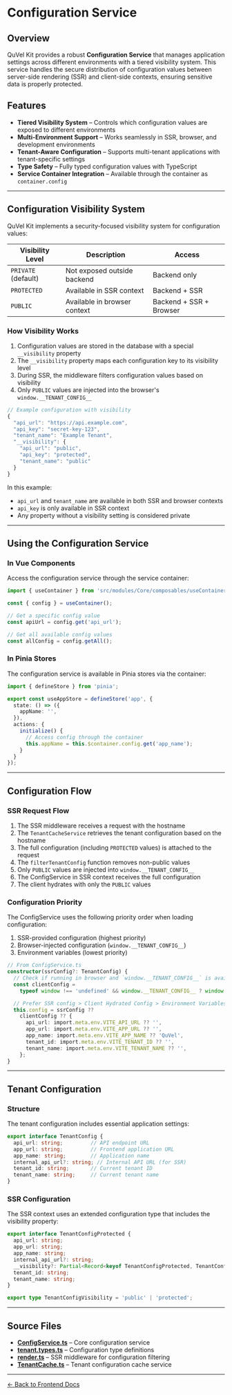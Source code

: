# Configuration Service

## Overview

QuVel Kit provides a robust **Configuration Service** that manages application settings across different environments with a tiered visibility system. This service handles the secure distribution of configuration values between server-side rendering (SSR) and client-side contexts, ensuring sensitive data is properly protected.

## Features

- **Tiered Visibility System** – Controls which configuration values are exposed to different environments
- **Multi-Environment Support** – Works seamlessly in SSR, browser, and development environments
- **Tenant-Aware Configuration** – Supports multi-tenant applications with tenant-specific settings
- **Type Safety** – Fully typed configuration values with TypeScript
- **Service Container Integration** – Available through the container as `container.config`

---

## Configuration Visibility System

QuVel Kit implements a security-focused visibility system for configuration values:

| Visibility Level | Description | Access |
|------------------|-------------|--------|
| `PRIVATE` (default) | Not exposed outside backend | Backend only |
| `PROTECTED` | Available in SSR context | Backend + SSR |
| `PUBLIC` | Available in browser context | Backend + SSR + Browser |

### How Visibility Works

1. Configuration values are stored in the database with a special `__visibility` property
2. The `__visibility` property maps each configuration key to its visibility level
3. During SSR, the middleware filters configuration values based on visibility
4. Only `PUBLIC` values are injected into the browser's `window.__TENANT_CONFIG__`

```ts
// Example configuration with visibility
{
  "api_url": "https://api.example.com",
  "api_key": "secret-key-123",
  "tenant_name": "Example Tenant",
  "__visibility": {
    "api_url": "public",
    "api_key": "protected",
    "tenant_name": "public"
  }
}
```

In this example:

- `api_url` and `tenant_name` are available in both SSR and browser contexts
- `api_key` is only available in SSR context
- Any property without a visibility setting is considered private

---

## Using the Configuration Service

### In Vue Components

Access the configuration service through the service container:

```ts
import { useContainer } from 'src/modules/Core/composables/useContainer';

const { config } = useContainer();

// Get a specific config value
const apiUrl = config.get('api_url');

// Get all available config values
const allConfig = config.getAll();
```

### In Pinia Stores

The configuration service is available in Pinia stores via the container:

```ts
import { defineStore } from 'pinia';

export const useAppStore = defineStore('app', {
  state: () => ({
    appName: '',
  }),
  actions: {
    initialize() {
      // Access config through the container
      this.appName = this.$container.config.get('app_name');
    }
  }
});
```

---

## Configuration Flow

### SSR Request Flow

1. The SSR middleware receives a request with the hostname
2. The `TenantCacheService` retrieves the tenant configuration based on the hostname
3. The full configuration (including `PROTECTED` values) is attached to the request
4. The `filterTenantConfig` function removes non-public values
5. Only `PUBLIC` values are injected into `window.__TENANT_CONFIG__`
6. The ConfigService in SSR context receives the full configuration
7. The client hydrates with only the `PUBLIC` values

### Configuration Priority

The ConfigService uses the following priority order when loading configuration:

1. SSR-provided configuration (highest priority)
2. Browser-injected configuration (`window.__TENANT_CONFIG__`)
3. Environment variables (lowest priority)

```ts
// From ConfigService.ts
constructor(ssrConfig?: TenantConfig) {
  // Check if running in browser and `window.__TENANT_CONFIG__` is available
  const clientConfig =
    typeof window !== 'undefined' && window.__TENANT_CONFIG__ ? window.__TENANT_CONFIG__ : null;

  // Prefer SSR config > Client Hydrated Config > Environment Variables
  this.config = ssrConfig ??
    clientConfig ?? {
      api_url: import.meta.env.VITE_API_URL ?? '',
      app_url: import.meta.env.VITE_APP_URL ?? '',
      app_name: import.meta.env.VITE_APP_NAME ?? 'QuVel',
      tenant_id: import.meta.env.VITE_TENANT_ID ?? '',
      tenant_name: import.meta.env.VITE_TENANT_NAME ?? '',
    };
}
```

---

## Tenant Configuration

### Structure

The tenant configuration includes essential application settings:

```ts
export interface TenantConfig {
  api_url: string;         // API endpoint URL
  app_url: string;         // Frontend application URL
  app_name: string;        // Application name
  internal_api_url?: string; // Internal API URL (for SSR)
  tenant_id: string;       // Current tenant ID
  tenant_name: string;     // Current tenant name
}
```

### SSR Configuration

The SSR context uses an extended configuration type that includes the visibility property:

```ts
export interface TenantConfigProtected {
  api_url: string;
  app_url: string;
  app_name: string;
  internal_api_url?: string;
  __visibility?: Partial<Record<keyof TenantConfigProtected, TenantConfigVisibility>>;
  tenant_id: string;
  tenant_name: string;
}

export type TenantConfigVisibility = 'public' | 'protected';
```

---

## Source Files

- **[ConfigService.ts](../../frontend/src/modules/Core/services/ConfigService.ts)** – Core configuration service
- **[tenant.types.ts](../../frontend/src/modules/Core/types/tenant.types.ts)** – Configuration type definitions
- **[render.ts](../../frontend/src-ssr/middlewares/render.ts)** – SSR middleware for configuration filtering
- **[TenantCache.ts](../../frontend/src-ssr/services/TenantCache.ts)** – Tenant configuration cache service

---

[← Back to Frontend Docs](./README.md)
